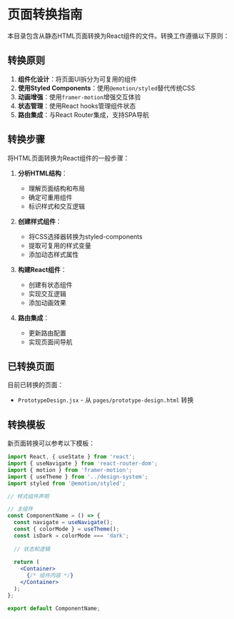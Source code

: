 # 页面转换指南

本目录包含从静态HTML页面转换为React组件的文件。转换工作遵循以下原则：

## 转换原则

1. **组件化设计**：将页面UI拆分为可复用的组件
2. **使用Styled Components**：使用`@emotion/styled`替代传统CSS
3. **动画增强**：使用`framer-motion`增强交互体验
4. **状态管理**：使用React hooks管理组件状态
5. **路由集成**：与React Router集成，支持SPA导航

## 转换步骤

将HTML页面转换为React组件的一般步骤：

1. **分析HTML结构**：
   - 理解页面结构和布局
   - 确定可重用组件
   - 标识样式和交互逻辑

2. **创建样式组件**：
   - 将CSS选择器转换为styled-components
   - 提取可复用的样式变量
   - 添加动态样式属性

3. **构建React组件**：
   - 创建有状态组件
   - 实现交互逻辑
   - 添加动画效果

4. **路由集成**：
   - 更新路由配置
   - 实现页面间导航

## 已转换页面

目前已转换的页面：

- `PrototypeDesign.jsx` - 从 `pages/prototype-design.html` 转换

## 转换模板

新页面转换可以参考以下模板：

```jsx
import React, { useState } from 'react';
import { useNavigate } from 'react-router-dom';
import { motion } from 'framer-motion';
import { useTheme } from '../design-system';
import styled from '@emotion/styled';

// 样式组件声明

// 主组件
const ComponentName = () => {
  const navigate = useNavigate();
  const { colorMode } = useTheme();
  const isDark = colorMode === 'dark';
  
  // 状态和逻辑
  
  return (
    <Container>
      {/* 组件内容 */}
    </Container>
  );
};

export default ComponentName;
``` 